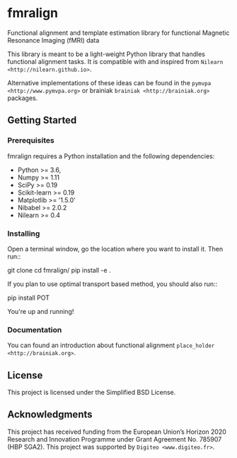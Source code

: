 # fmralign
Functional alignment and template estimation library for functional Magnetic Resonance Imaging (fMRI) data

This library is meant to be a light-weight Python library that handles functional alignment tasks. It is compatible with and inspired from `Nilearn <http://nilearn.github.io>`.

Alternative implementations of these ideas can be found in the `pymvpa <http://www.pymvpa.org>` or brainiak `brainiak <http://brainiak.org>` packages.

## Getting Started

### Prerequisites

fmralign requires a Python installation and the following dependencies:
* Python >= 3.6,
* Numpy >= 1.11
* SciPy >= 0.19
* Scikit-learn >= 0.19
* Matplotlib >= '1.5.0'
* Nibabel >= 2.0.2
* Nilearn >= 0.4

### Installing

Open a terminal window, go the location where you want to install it. Then run::

  git clone
  cd fmralign/
  pip install -e .

If you plan to use optimal transport based method, you should also run::

  pip install POT

You're up and running!

### Documentation

You can found an introduction about functional alignment `place_holder <http://brainiak.org>`.

## License

This project is licensed under the Simplified BSD License.

## Acknowledgments

This project has received funding from the European Union’s Horizon
2020 Research and Innovation Programme under Grant Agreement No. 785907
(HBP SGA2).
This project was supported by `Digiteo <www.digiteo.fr>`.
